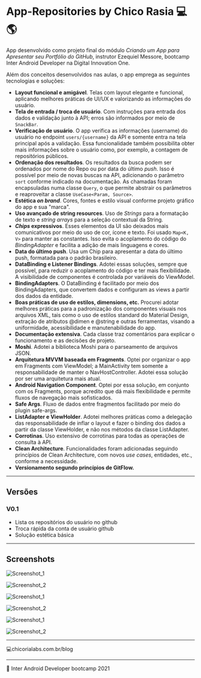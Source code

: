 # App-Repositories by Chico Rasia 💻🌎

App desenvolvido como projeto final do módulo *Criando um App para Apresentar seu Portfólio do GitHub*, instrutor Ezequiel Messore, bootcamp Inter Android Developer na Digital Innovation One.

Além dos conceitos desenvolvidos nas aulas, o app emprega as seguintes tecnologias e soluções:

- **Layout funcional e amigável**. Telas com layout elegante e funcional, aplicando melhores práticas de UI/UX e valorizando as informações do usuário.
- **Tela de entrada / troca de usuário**. Com instruções para entrada dos dados e validação junto à API; erros são informados por meio de `SnackBar`.
- **Verificação de usuário**. O app verifica as informações (username) do usuário no endpoint `users/{username}` da API e somente entra na tela principal após a validação. Essa funcionalidade também possibilita obter mais informações sobre o usuário como, por exemplo, a contagem de repositórios públicos.
- **Ordenação dos resultados**. Os resultados da busca podem ser ordenados por nome do Repo ou por data do último *push*. Isso é possível por meio de novas buscas na API, adicionando o parâmetro `sort` conforme indicado na documentação. As chamadas foram encapsuladas numa classe `Query`, o que permite abstrair os parâmetros e reaproveitar a classe `UseCase<Param, Source>`.
- **Estética  *on brand***. Cores, fontes e estilo visual conforme projeto gráfico do app e sua "marca".
- **Uso avançado de string resources**. Uso de *Strings* para a formatação de texto e *string arrays* para a seleção contextual da String.
- ***Chips* expressivos**. Esses elementos da UI são deixados mais comunicativos por meio do uso de cor, ícone e texto. Foi usado `Map<K, V>` para manter as constantes. Isso evita o acoplamento do código do *BindingAdapter* e facilita a adição de mais linguagens e cores.
- **Data do último push**. Usa um Chip para apresentar a data do último push, formatada para o padrão brasileiro.  
- **DataBinding e Listener Bindings**. Adotei essas soluções, sempre que possível, para reduzir o acoplamento do código e ter mais flexibilidade. A visibilidade de componentes é controlada por variáveis do ViewModel.
- **BindingAdapters**. O DataBinding é facilitado por meio dos BindingAdapters, que convertem dados e configuram as views a partir dos dados da entidade. 
- **Boas práticas de uso de estilos, dimensions, etc.** Procurei adotar melhores práticas para a padronização dos componentes visuais nos arquivos XML, tais como o uso de estilos standard do Material Design, extração de atributos @dimen e @string e outras ferramentas, visando a uniformidade, acessibilidade e manutenabilidade do app.
- **Documentação extensiva**. Cada classe traz comentários para explicar o funcionamento e as decisões de projeto.
- **Moshi**. Adotei a biblioteca Moshi para o parseamento de arquivos JSON.  
- **Arquitetura MVVM baseada em Fragments**. Optei por organizar o app em Fragments com ViewModel; a MainActivity tem somente a responsabilidade de manter o NavHostController. Adotei essa solução por ser uma arquitetura mais atual.
- **Android Navigation Component**. Optei por essa solução, em conjunto com os Fragments, porque acredito que dá mais flexibilidade e permite fluxos de navegação mais sofisticados.
- **Safe Args**. Fluxo de dados entre fragmentos facilitado por meio do plugin safe-args.  
- **ListAdapter e ViewHolder**. Adotei melhores práticas como a delegação das responsabilidade de inflar o layout e fazer o binding dos dados a partir da classe ViewHolder, e não nos métodos da classe ListAdapter.
- **Corrotinas**. Uso extensivo de corrotinas para todas as operações de consulta à API.
- **Clean Architecture**. Funcionalidades foram adicionadas seguindo princípios de Clean Architecture, com novos *use cases*, entidades, etc., conforme a necessidade. 
- **Versionamento segundo princípios de GitFlow.**

****

## Versões

### V0.1

- Lista os repositórios do usuário no github
- Troca rápida da conta de usuário github
- Solução estética básica

****

## Screenshots

![Screenshot_1](Screenshot_1.png)

![Screenshot_2](Screenshot_2.png)

![Screenshot_1](Screenshot_3.png)

![Screenshot_2](Screenshot_4.png)

![Screenshot_1](Screenshot_5.png)

![Screenshot_2](Screenshot_6.png)


****

:computer:chicorialabs.com.br/blog

****

🧡 Inter Android Developer bootcamp 2021

